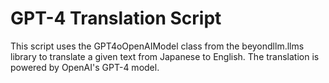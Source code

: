 # GPT-4 Translation Script

This script uses the GPT4oOpenAIModel class from the beyondllm.llms library to translate a given text from Japanese to English. The translation is powered by OpenAI's GPT-4 model.
